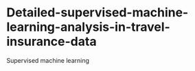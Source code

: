 # Detailed-supervised-machine-learning-analysis-in-travel-insurance-data

Supervised machine learning

